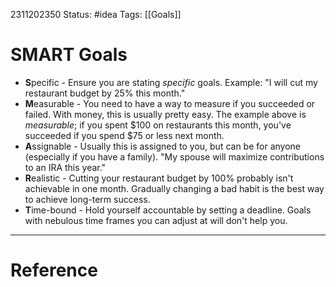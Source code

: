 2311202350
	Status: #idea 
		Tags: [[Goals]]

# SMART Goals

- **S**pecific - Ensure you are stating _specific_ goals. Example: "I will cut my restaurant budget by 25% this month."
- **M**easurable - You need to have a way to measure if you succeeded or failed. With money, this is usually pretty easy. The example above is _measurable_; if you spent $100 on restaurants this month, you've succeeded if you spend $75 or less next month.
- **A**ssignable - Usually this is assigned to you, but can be for anyone (especially if you have a family). "My spouse will maximize contributions to an IRA this year."
- **R**ealistic - Cutting your restaurant budget by 100% probably isn't achievable in one month. Gradually changing a bad habit is the best way to achieve long-term success.
- **T**ime-bound - Hold yourself accountable by setting a deadline. Goals with nebulous time frames you can adjust at will don't help you.
---
# Reference